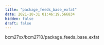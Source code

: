 ```yaml
---
title: "package_feeds_base_exfat"
date: 2021-10-31 01:46:19.566834
hidden: false
draft: false
---
```


bcm27xx/bcm2710/package_feeds_base_exfat

